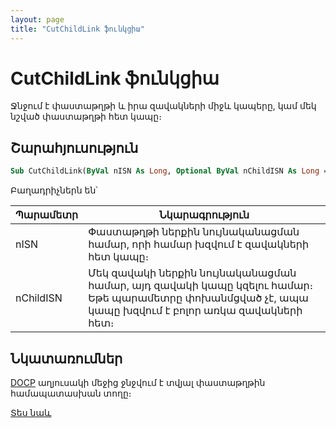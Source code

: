 ```yaml
---
layout: page
title: "CutChildLink ֆունկցիա"
---
```


# CutChildLink ֆունկցիա

Ջնջում է փաստաթղթի և իրա զավակների միջև կապերը, կամ մեկ նշված փաստաթղթի հետ կապը։

## Շարահյուսություն

``` vb
Sub CutChildLink(ByVal nISN As Long, Optional ByVal nChildISN As Long = -1)
```

Բաղադրիչներն են՝
    
| Պարամետր | Նկարագրություն |
|--|--|
| nISN | Փաստաթղթի ներքին նույնականացման  համար, որի համար խզվում է զավակների հետ կապը։ |
| nChildISN | Մեկ զավակի ներքին նույնականացման համար, այդ զավակի կապը կզելու համար։ Եթե պարամետրը փոխանմցված չէ, ապա կապը խզվում է բոլոր առկա զավակների հետ։ |

## Նկատառումներ

[DOCP](../../../Database/DocP.html) աղյուսակի մեջից ջնջվում է տվյալ փաստաթղթին համապատասխան տողը։ 

[Տես նաև](CutParentLink.md)

